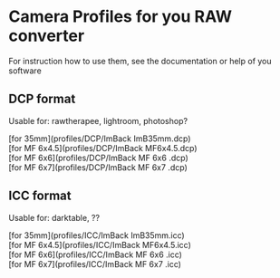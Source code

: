 
# Camera Profiles for you RAW converter

For instruction how to use them, see the documentation or help of you software

## DCP format

Usable for: rawtherapee, lightroom, photoshop?

 [for 35mm](profiles/DCP/ImBack ImB35mm.dcp)   
 [for MF 6x4.5](profiles/DCP/ImBack MF6x4.5.dcp)   
 [for MF 6x6](profiles/DCP/ImBack MF 6x6 .dcp)   
 [for MF 6x7](profiles/DCP/ImBack MF 6x7 .dcp)    

## ICC format

Usable for: darktable, ??

 [for 35mm](profiles/ICC/ImBack ImB35mm.icc)   
 [for MF 6x4.5](profiles/ICC/ImBack MF6x4.5.icc)   
 [for MF 6x6](profiles/ICC/ImBack MF 6x6 .icc)   
 [for MF 6x7](profiles/ICC/ImBack MF 6x7 .icc)    
